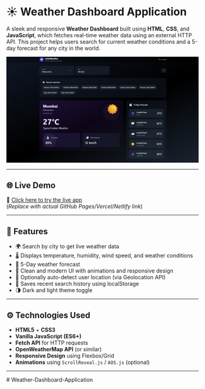  # ☀️ Weather Dashboard Application

A sleek and responsive **Weather Dashboard** built using **HTML**, **CSS**, and **JavaScript**, which fetches real-time weather data using an external HTTP API. This project helps users search for current weather conditions and a 5-day forecast for any city in the world.

![Weather Dashboard Preview](https://github.com/HarSharma16/Weather-Dashboard-Application/blob/867c6875927b114adf200d771bfb0d57e33dc8ac/weather_dashboard.png)

---

## 🌐 Live Demo

🚀 [Click here to try the live app](https://your-github-username.github.io/weather-dashboard)  
(*Replace with actual GitHub Pages/Vercel/Netlify link*)

---

## 🧩 Features

- 🌍 Search by city to get live weather data
- 🌡 Displays temperature, humidity, wind speed, and weather conditions
- 📅 5-Day weather forecast
- 🎨 Clean and modern UI with animations and responsive design
- 📍 Optionally auto-detect user location (via Geolocation API)
- 💾 Saves recent search history using localStorage
- 🌗 Dark and light theme toggle

---

## ⚙️ Technologies Used

- **HTML5** + **CSS3**  
- **Vanilla JavaScript (ES6+)**  
- **Fetch API** for HTTP requests  
- **OpenWeatherMap API** (or similar)  
- **Responsive Design** using Flexbox/Grid  
- **Animations** using `ScrollReveal.js` / `AOS.js` (optional)

---
#   W e a t h e r - D a s h b o a r d - A p p l i c a t i o n 
 
 